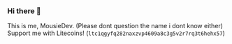 ### Hi there 👋

This is me, MousieDev. (Please dont question the name i dont know either)
Support me with Litecoins! (`ltc1qgyfq282naxzvp4609a8c3g5v2r7rq3t6hehx57`)

<!--
**MousieDev/MousieDev** is a ✨ _special_ ✨ repository because its `README.md` (this file) appears on your GitHub profile.

Here are some ideas to get you started:

- 🔭 I’m currently working on ...
- 🌱 I’m currently learning ...
- 👯 I’m looking to collaborate on ...
- 🤔 I’m looking for help with ...
- 💬 Ask me about ...
- 📫 How to reach me: ...
- 😄 Pronouns: ...
- ⚡ Fun fact: ...
-->
